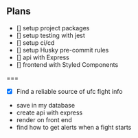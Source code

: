 ## Plans

- [] setup project packages
- [] setup testing with jest
- [] setup ci/cd
- [] setup Husky pre-commit rules
- [] api with Express
- [] frontend with Styled Components

===

- [x] Find a reliable source of ufc fight info
- save in my database
- create api with express
- render on front end
- find how to get alerts when a fight starts
